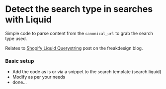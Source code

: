 # Detect the search type in searches with Liquid
Simple code to parse content from the `canonical_url` to grab the search type used.

Relates to [Shopify Liquid Querystring](http://freakdesign.com.au/blogs/news/detect-the-search-type-used-in-a-shopify-search-with-liquid) post on the freakdesign blog. 


### Basic setup
- Add the code as is or via a snippet to the search template (search.liquid)
- Modify as per your needs
- done...